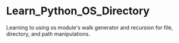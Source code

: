 # Learn_Python_OS_Directory
Learning to using os module's walk generator and recursion for file, directory, and path manipulations.
